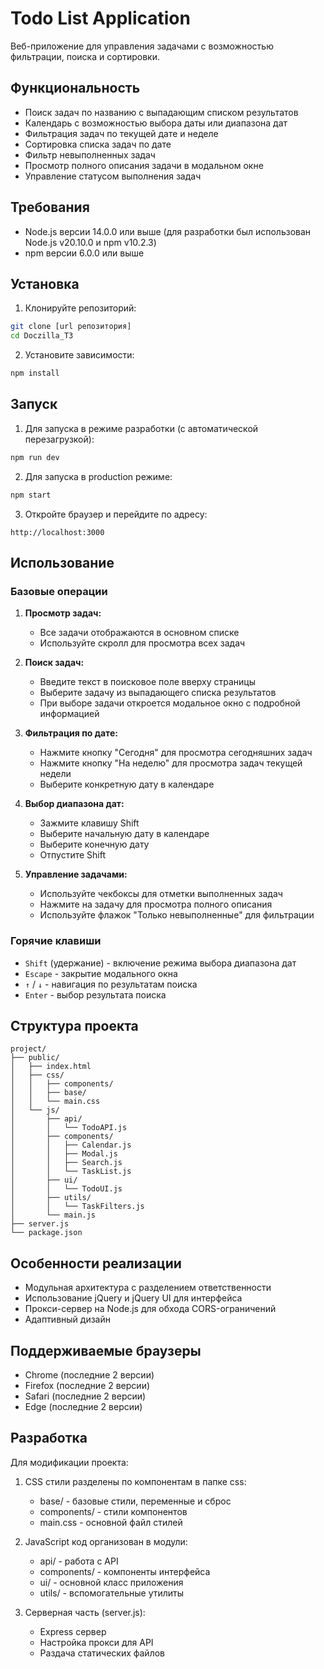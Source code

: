 # Todo List Application

Веб-приложение для управления задачами с возможностью фильтрации, поиска и сортировки.

## Функциональность

- Поиск задач по названию с выпадающим списком результатов
- Календарь с возможностью выбора даты или диапазона дат
- Фильтрация задач по текущей дате и неделе
- Сортировка списка задач по дате
- Фильтр невыполненных задач
- Просмотр полного описания задачи в модальном окне
- Управление статусом выполнения задач

## Требования

- Node.js версии 14.0.0 или выше (для разработки был использован Node.js v20.10.0 и npm v10.2.3)
- npm версии 6.0.0 или выше

## Установка

1. Клонируйте репозиторий:
```bash
git clone [url репозитория]
cd Doczilla_T3
```

2. Установите зависимости:
```bash
npm install
```

## Запуск

1. Для запуска в режиме разработки (с автоматической перезагрузкой):
```bash
npm run dev
```

2. Для запуска в production режиме:
```bash
npm start
```

3. Откройте браузер и перейдите по адресу:
```
http://localhost:3000
```

## Использование

### Базовые операции

1. **Просмотр задач:**
   - Все задачи отображаются в основном списке
   - Используйте скролл для просмотра всех задач

2. **Поиск задач:**
   - Введите текст в поисковое поле вверху страницы
   - Выберите задачу из выпадающего списка результатов
   - При выборе задачи откроется модальное окно с подробной информацией

3. **Фильтрация по дате:**
   - Нажмите кнопку "Сегодня" для просмотра сегодняшних задач
   - Нажмите кнопку "На неделю" для просмотра задач текущей недели
   - Выберите конкретную дату в календаре

4. **Выбор диапазона дат:**
   - Зажмите клавишу Shift
   - Выберите начальную дату в календаре
   - Выберите конечную дату
   - Отпустите Shift

5. **Управление задачами:**
   - Используйте чекбоксы для отметки выполненных задач
   - Нажмите на задачу для просмотра полного описания
   - Используйте флажок "Только невыполненные" для фильтрации

### Горячие клавиши

- `Shift` (удержание) - включение режима выбора диапазона дат
- `Escape` - закрытие модального окна
- `↑` / `↓` - навигация по результатам поиска
- `Enter` - выбор результата поиска

## Структура проекта

```
project/
├── public/
│   ├── index.html
│   ├── css/
│   │   ├── components/
│   │   ├── base/
│   │   └── main.css
│   └── js/
│       ├── api/
│       │   └── TodoAPI.js
│       ├── components/
│       │   ├── Calendar.js
│       │   ├── Modal.js
│       │   ├── Search.js
│       │   └── TaskList.js
│       ├── ui/
│       │   └── TodoUI.js
│       ├── utils/
│       │   └── TaskFilters.js
│       └── main.js
├── server.js
└── package.json
```

## Особенности реализации

- Модульная архитектура с разделением ответственности
- Использование jQuery и jQuery UI для интерфейса
- Прокси-сервер на Node.js для обхода CORS-ограничений
- Адаптивный дизайн

## Поддерживаемые браузеры

- Chrome (последние 2 версии)
- Firefox (последние 2 версии)
- Safari (последние 2 версии)
- Edge (последние 2 версии)

## Разработка

Для модификации проекта:

1. CSS стили разделены по компонентам в папке css:
   - base/ - базовые стили, переменные и сброс
   - components/ - стили компонентов
   - main.css - основной файл стилей

2. JavaScript код организован в модули:
   - api/ - работа с API
   - components/ - компоненты интерфейса
   - ui/ - основной класс приложения
   - utils/ - вспомогательные утилиты

3. Серверная часть (server.js):
   - Express сервер
   - Настройка прокси для API
   - Раздача статических файлов
